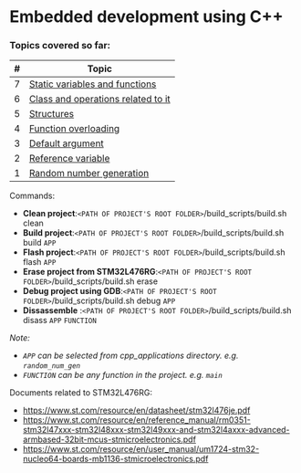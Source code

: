 # Embedded development using C++

### Topics covered so far:

| # | Topic |
|---| ----- |
|7| [Static variables and functions](./cpp_applications/static_var_func/app.cpp)|
|6| [Class and operations related to it](./cpp_applications/class/app.cpp)|
|5| [Structures](./cpp_applications/structure/app.cpp)|
|4| [Function overloading](./cpp_applications/func_overloading/app.cpp)|
|3| [Default argument](./cpp_applications/default_arg/app.cpp)|
|2| [Reference variable](./cpp_applications/ref_var/app.cpp)|
|1| [Random number generation](./cpp_applications/random_num_gen/app.cpp)|

Commands:
- **Clean project**:`<PATH OF PROJECT'S ROOT FOLDER>`/build_scripts/build.sh clean
- **Build project**:`<PATH OF PROJECT'S ROOT FOLDER>`/build_scripts/build.sh build `APP`
- **Flash project**:`<PATH OF PROJECT'S ROOT FOLDER>`/build_scripts/build.sh flash `APP`
- **Erase project from STM32L476RG**:`<PATH OF PROJECT'S ROOT FOLDER>`/build_scripts/build.sh erase
- **Debug project using GDB**:`<PATH OF PROJECT'S ROOT FOLDER>`/build_scripts/build.sh debug `APP`
- **Dissassemble** :`<PATH OF PROJECT'S ROOT FOLDER>`/build_scripts/build.sh disass `APP` `FUNCTION`

_Note:_
- _`APP` can be selected from cpp_applications directory. e.g. `random_num_gen`_
- _`FUNCTION` can be any function in the project. e.g. `main`_

Documents related to STM32L476RG:

- https://www.st.com/resource/en/datasheet/stm32l476je.pdf
- https://www.st.com/resource/en/reference_manual/rm0351-stm32l47xxx-stm32l48xxx-stm32l49xxx-and-stm32l4axxx-advanced-armbased-32bit-mcus-stmicroelectronics.pdf
- https://www.st.com/resource/en/user_manual/um1724-stm32-nucleo64-boards-mb1136-stmicroelectronics.pdf
